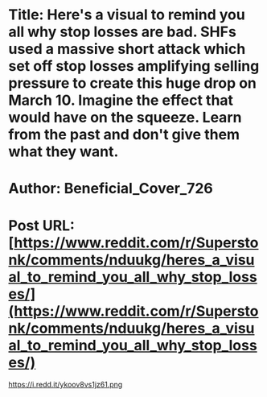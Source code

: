 # Title: Here's a visual to remind you all why stop losses are bad. SHFs used a massive short attack which set off stop losses amplifying selling pressure to create this huge drop on March 10. Imagine the effect that would have on the squeeze. Learn from the past and don't give them what they want.
# Author: Beneficial_Cover_726
# Post URL: [https://www.reddit.com/r/Superstonk/comments/nduukg/heres_a_visual_to_remind_you_all_why_stop_losses/](https://www.reddit.com/r/Superstonk/comments/nduukg/heres_a_visual_to_remind_you_all_why_stop_losses/)


https://i.redd.it/ykoov8vs1jz61.png